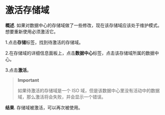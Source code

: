 # 激活存储域

**概述**.
如果对数据中心的存储域做了一些修改，现在该存储域应该处于维护模式。想要重新使用必须激活它。

1.点击**存储**标签，找到待激活的存储域。

2.在存储域的详细信息面板上，点击**数据中心**标签，点击该存储域所属的数据中心。

3.点击**激活**。

> **Important**
>
> 如果待激活的存储域是一个 ISO
> 域，但是该数据中心里没有活动中的数据域，那么激活将会失败，并会显示一个错误。

**结果**.
存储域被激活，可以再次被使用。

